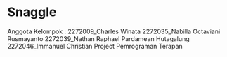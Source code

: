 # Snaggle
Anggota Kelompok : 
2272009_Charles Winata
2272035_Nabilla Octaviani Rusmayanto
2272039_Nathan Raphael Pardamean Hutagalung
2272046_Immanuel Christian
Project Pemrograman Terapan
